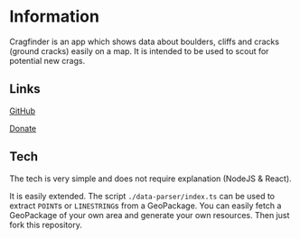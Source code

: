 # Information

Cragfinder is an app which shows data about boulders, cliffs and cracks (ground cracks) easily on a map. It is intended to be used to scout for potential new crags.

## Links

[GitHub](https://github.com/porrasm/cragfinder)

[Donate](https://www.paypal.com/paypalme/porrasm)

## Tech

The tech is very simple and does not require explanation (NodeJS & React).

It is easily extended. The script `./data-parser/index.ts` can be used to extract `POINT`s or `LINESTRING`s from a GeoPackage. You can easily fetch a GeoPackage of your own area and generate your own resources. Then just fork this repository.
